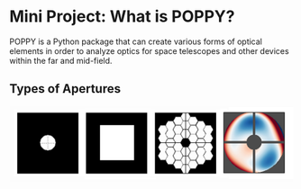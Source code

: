 # Mini Project: What is POPPY?

POPPY is a Python package that can create various forms of optical elements in order to analyze optics for space telescopes and other devices within the far and mid-field.

## Types of Apertures

<p align="center"><img src="https://github.com/mysteriousmartel/poppyProject/blob/master/apertures.png"></img></p>
